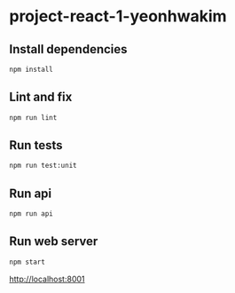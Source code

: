 # project-react-1-yeonhwakim

## Install dependencies

```bash
npm install
```

## Lint and fix

```bash
npm run lint
```

## Run tests

```bash
npm run test:unit
```

## Run api

```bash
npm run api
```

## Run web server


```bash
npm start
```

<http://localhost:8001>

